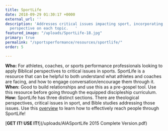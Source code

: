 ```yaml
---
title: SportLife
date: 2018-09-29 01:30:17 +0000
external_url: ''
description: 'Addresses critical issues impacting sport, incorporating the Biblical
  perspective on each topic.   '
featured_image: "/uploads/SportLife-18.jpg"
primary: true
permalink: "/sportsperformance/resources/sportlife/"
order: 5

---
```

**Who:** For athletes, coaches, or sports performance professionals looking to apply Biblical perspectives to critical issues in sports. SportLife is a resource that can be helpful to both understand what athletes and coaches are facing, and how to engage conversation/encourage them through it.  
**When:** Good to build relationships and use this as a pre-gospel tool. Use this resource before going through the equipped discipleship curriculum.  
**How:** SportLife has three distinct sections. There are theological perspectives, critical issues in sport, and Bible studies addressing those issues. Use this [overview](/uploads/Sportlife-Overview.pdf) to learn how to effectively reach people through SportLife!

[**GET IT! USE IT!**](/uploads/AIASportLife 2015 Complete Version.pdf)